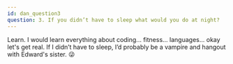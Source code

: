 ```yaml
---
id: dan_question3
question: 3. If you didn’t have to sleep what would you do at night?
---
```


Learn. I would learn everything about coding... fitness... languages... okay let's get real. If I didn’t have to sleep, I’d probably be a vampire and hangout with Edward's sister. 😜
